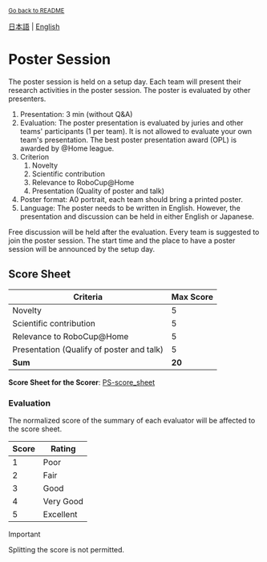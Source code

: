 <sub>[Go back to README](../../README_en.md)</sub>

[日本語](./ps_ja.md) | [English](./gpsen.md)

# Poster Session

The poster session is held on a setup day. Each team will present their research activities in the poster session. The poster is evaluated by other presenters.

1. Presentation: 3 min (without Q&A)
2. Evaluation: The poster presentation is evaluated by juries and other teams' participants (1 per team). It is not allowed to evaluate your own team's presentation. The best poster presentation award (OPL) is awarded by @Home league.
3. Criterion
   1. Novelty
   2. Scientific contribution
   3. Relevance to RoboCup@Home
   4. Presentation (Quality of poster and talk)
4. Poster format: A0 portrait, each team should bring a printed poster.
5. Language: The poster needs to be written in English. However, the presentation and discussion can be held in either English or Japanese.

Free discussion will be held after the evaluation. Every team is suggested to join the poster session.
The start time and the place to have a poster session will be announced by the setup day.

## Score Sheet

|Criteria|Max Score|
|---|-------|
| Novelty | 5 |
| Scientific contribution | 5 |
| Relevance to RoboCup@Home | 5 |
| Presentation (Qualify of poster and talk) | 5 |
| **Sum** | **20** |

**Score Sheet for the Scorer**: [PS-score_sheet](./doc/RCJ2024_OPL_PS-score_sheet.pdf)


### Evaluation
The normalized score of the summary of each evaluator will be affected to the score sheet.

| Score | Rating |
|---|---|
| 1 | Poor |
| 2 | Fair |
| 3 | Good |
| 4 | Very Good |
| 5 | Excellent |

> [!IMPORTANT]  
> Splitting the score is not permitted.